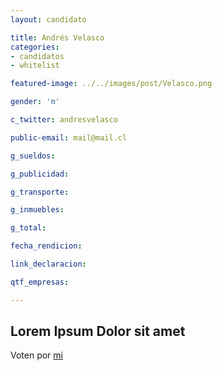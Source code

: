 ```yaml
---
layout: candidato

title: Andrés Velasco
categories: 
- candidatos
- whitelist

featured-image: ../../images/post/Velasco.png

gender: 'm'

c_twitter: andresvelasco

public-email: mail@mail.cl

g_sueldos:

g_publicidad:

g_transporte:

g_inmuebles:

g_total:

fecha_rendicion:

link_declaracion:

qtf_empresas:

---
```

Lorem Ipsum Dolor sit amet
---

Voten por [mi][left]

[left]: https://candideit.org
